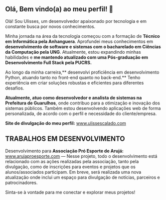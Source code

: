 ## Olá, Bem vindo(a) ao meu perfil! 👋

Olá! Sou Ulisses, um desenvolvedor apaixonado por tecnologia e em constante busca por novos conhecimentos.

Minha jornada na área da tecnologia começou com a formação de **Técnico em Informática pela Anhanguera**. Aprofundei meus conhecimentos em **desenvolvimento de software e sistemas com o bacharelado em Ciências da Computação pela UNG**. Atualmente, estou expandindo minhas habilidades e **me mantendo atualizado com uma Pós-graduação em Desenvolvimento Full Stack pela PUCRS.**

Ao longo da minha carreira,** desenvolvi proficiência em desenvolvimento Python, atuando tanto no front-end quanto no back-end.** Tenho experiência em criar soluções robustas e eficientes para diferentes desafios.

**Atualmente, atuo como desenvolvedor e analista de sistemas na Prefeitura de Guarulhos**, onde contribuo para a otimização e inovação dos sistemas públicos.
Também estou desenvolvendo aplicações web de forma personalizada, de acordo com o perfil e necessidade do cliente/empresa.

**Site de divulgação do meu perfil:** www.ulissescalado.com

## TRABALHOS EM DESENVOLVIMENTO
Desenvolvimento para **Associação Pró Esporte de Arujá:** www.arujaproesporte.com — Nesse projeto, todo o desenvolvimento está relacionado com as ações realizadas pela associação, tanto pela divulgação, como de inscrições para eventos e projetos que os alunos/associados
participam.
Em breve, será realizada uma nova atualização onde inclui um espaço para divulgação de notícias, parceiros e patrocinadores.


Sinta-se à vontade para me conectar e explorar meus projetos!

